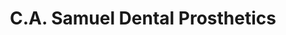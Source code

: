 ---
title: "C.A. Samuel Dental Prosthetics"
url: /croydon/c-a-samuel-dental-prosthetics/
shop: shop
---